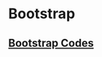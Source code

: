 # Bootstrap

## [Bootstrap Codes](https://github.com/vanessaaleung/full-stack-notes/tree/master/bootstrap/code-notes)
